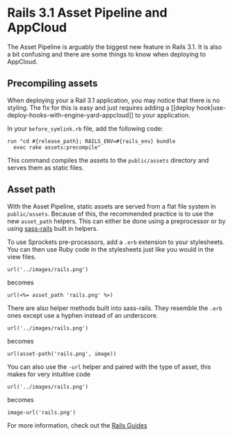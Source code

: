 # Rails 3.1 Asset Pipeline and AppCloud

The Asset Pipeline is arguably the biggest new feature in Rails 3.1. It is also a bit confusing and there are some things to know when deploying to AppCloud.

## Precompiling assets

When deploying your a Rail 3.1 application, you may notice that there is no
styling. The fix for this is easy and just requires adding a 
[[deploy hook|use-deploy-hooks-with-engine-yard-appcloud]] to your 
application.

In your `before_symlink.rb` file, add the following code:

    run "cd #{release_path}; RAILS_ENV=#{rails_env} bundle 
      exec rake assets:precompile"
    
This command compiles the assets to the `public/assets` directory and serves 
them as static files.

## Asset path

With the Asset Pipeline, static assets are served from a flat file system in `public/assets`. Because of this, the recommended practice is to use the new `asset_path` helpers. This can either be done using a preprocessor or by
using [sass-rails](https://github.com/rails/sass-rails) built in helpers.

To use Sprockets pre-processors, add a `.erb` extension to your stylesheets. 
You can then use Ruby code in the stylesheets just like you would in the view 
files.

    url('../images/rails.png')

becomes

    url(<%= asset_path 'rails.png' %>)
    
There are also helper methods built into sass-rails. They resemble the `.erb`
ones except use a hyphen instead of an underscore.

    url('../images/rails.png')
    
becomes

    url(asset-path('rails.png', image))
    
You can also use the `-url` helper and paired with the type of asset, this
makes for very intuitive code

    url('../images/rails.png')
    
becomes

    image-url('rails.png')
    
For more information, check out the 
[Rails Guides](http://edgeguides.rubyonrails.org/)
    